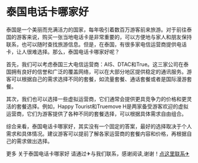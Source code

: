 # 泰国电话卡哪家好

泰国是一个美丽而充满活力的国家，每年吸引着数百万游客前来旅游。对于前往泰国的游客来说，购买一张当地电话卡是非常重要的，可以方便地与家人和朋友保持联系，也可以随时查找旅游信息。但是，在泰国，有很多家电信运营商提供电话卡，让人很难选择。那么，泰国电话卡哪家好呢？

首先，我们可以考虑泰国三大电信运营商：AIS、DTAC和True。这三家公司在泰国拥有良好的信誉和广泛的覆盖网络，可以在大部分地区提供稳定的通讯服务。游客可以根据自己的需求选择不同的套餐，如流量套餐、通话套餐或者是国际漫游套餐。

其次，我们也可以选择一些虚拟运营商，它们通常会提供更具竞争力的价格和更灵活的套餐选择。例如，Happy Tourist和Truemove H是两家备受游客欢迎的虚拟运营商，它们为游客提供了各种不同的套餐选择，可以根据具体需求自由组合。

综合来看，泰国电话卡哪家好，其实没有一个固定的答案，最好的选择取决于个人需求和具体情况。建议游客可以提前了解各家运营商的套餐内容和价格，再根据自己的需求做出选择。

更多 关于泰国电话卡哪家好 请通过✈与我们联系，感谢阅读,谢谢！[点这里联系✈](https://w.k02.cc)